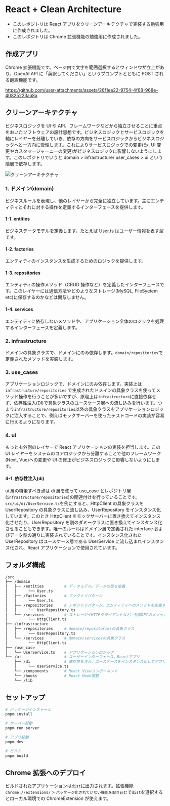 # React + Clean Architecture

- このレポジトリは React アプリをクリーンアーキテクチャで実装する勉強用に作成されました。
- このレポジトリは Chrome 拡張機能の勉強用に作成されました。

## 作成アプリ

Chrome 拡張機能です。ページ内で文字を範囲選択するとウィンドウが立上があり、OpenAI API に「英訳してください」というプロンプトとともに POST される翻訳機能です。

https://github.com/user-attachments/assets/26f1ee22-9754-4f68-968e-40825223aa8a

## クリーンアーキテクチャ

ビジネスロジックを UI や API、フレームワークなどから独立させることに重点をおいたソフトウェアの設計思想です。ビジネスロジックとサービスロジックを軸にレイヤーを分離していき、依存の方向をサービスロジックからビジネスロジックへと一方向に管理します。これによりサービスロジックでの変更(Ex. UI 変更やカスタマージャーニーの変更)がビジネスロジックに影響しないようにします。このレポジトリでいうと domain > infrastructure/ user_cases > ui という階層で依存します。

![クリーンアーキテクチャ](https://github.com/user-attachments/assets/3e28f55c-228a-4c6d-b867-c240ffe99048)

### 1. ドメイン(domain)

ビジネスルールを表現し、他のレイヤーから完全に独立しています。主にエンティティとそれに対する操作を定義するインターフェースを提供します。

#### 1-1. entities

ビジネスデータモデルを定義します。たとえば User.ts はユーザー情報を表す型です。

#### 1-2. factories

エンティティのインスタンスを生成するためのロジックを提供します。

#### 1-3. repositories

エンティティの操作メソッド（CRUD 操作など）を定義したインターフェースです。このレイヤーには通信方法やどのようなストレージ(MySQL, FileSyetem etc)に保存するのかなどは関与しません。

#### 1-4. services

エンティティに依存しないメソッドや、アプリケーション全体のロジックを処理するインターフェースを定義します。

### 2. infrastructure

ドメインの具象クラスで、ドメインにのみ依存します。`domain/repositories`で定義されたメソッドを実装します。

### 3. use_cases

アプリケーションロジックで、ドメインにのみ依存します。実装上は `infrastructure/repositories` で生成されたドメインの具象クラスを使ってメソッド操作を行うことが多いですが、原理上は`infrastructure`に直接依存せず、依存性注入(DI)で具象クラスのユースケース層への流し込みを行います。つまり`infrastructure/repositories`以外の具象クラスをアプリケーションロジックに注入することで、例えばモックサーバーを使ったテストコードの実装が容易に行えるようになります。

### 4. ui

もっとも外側のレイヤーで React アプリケーションの実装を担当します。この UI レイヤーをシステムのコアロジックから分離することで他のフレームワーク(Next, Vue)への変更や UI の修正がビジネスロジックに影響しないようにします。

#### 4-1. 依存性注入(di)

ui 層の特筆すべき点は di 層を使って use_case とレポジトリ層(`infrastructure/repositories`)の関連付けを行っていることです。`src/ui/di/UserService.ts`を例にすると、HttpClient の具象クラスを UserRepository の具象クラスに流し込み、UserRepository をインスタンス化しています。このとき HttpClient をモックサーバーに置き換えてインスタンス化させたり、UserRepository を別のダミークラスに置き換えてインスタンス化させることもできます。唯一のルールはドメイン層で定義された interface およびデータ型の通りに実装されていることです。インスタンス化された UserRepository はユースケース層である UserService に流し込まれインスタンス化され、React アプリケーションで使用されています。

## フォルダ構成

```bash
/src
├── /domain
│   ├── /entities         # データモデル。データの型を定義
│   │     └── User.ts
│   ├── /factories        # ファクトリパターン
│   │     └── User.ts
│   ├── /repositories     # レポジトリパターン。エンティティへのメソッドを定義する
│   │     └── UserRepository.ts
│   └── /services         # ストレージやHTTPクライアントなど、外部APIのメソッドを定義する
│         └── HttpClient.ts
├── /infrastructure
│   ├── /repositories     # domain/repositoriesの具象クラス
│   │     └── UserRepository.ts
│   └── /services         # domain/servicesの具象クラス
│         └── HttpClient.ts
├── /use_case
│   └── UserService.ts    # アプリケーションロジック
└── /ui                   # ユーザーインターフェース。Reactアプリ
    ├── /di               # 依存性を注入。ユースケースをインスタンス化してアプリで使用する
    │     └── UserService.ts
    └── /components       # React Viewコンポーネント
    └── /hooks            # React Hook関数
    └── /lib
```

## セットアップ

```bash
# パッケージインストール
pnpm install

# サーバー起動
pnpm run server

# アプリ起動
pnpm dev

# ビルド
pnpm build
```

## Chrome 拡張へのデプロイ

ビルドされたアプリケーションは`dist`に出力されます。拡張機能`chrome://extensions/` > `パッケージ化されていない機能を取り込む`で`dist`を選択するとローカル環境での ChromeExtension が使えます。

